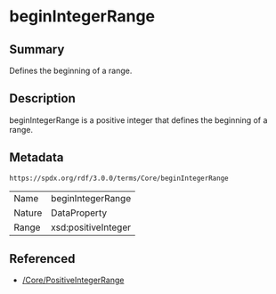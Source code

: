 <!-- Automatically generated by spec-parser v2.3.0 on 2024-07-16T15:00:52.540788+00:00 -->
<!-- SPDX-License-Identifier: Community-Spec-1.0 -->

# beginIntegerRange

## Summary

Defines the beginning of a range.


## Description

beginIntegerRange is a positive integer that defines the beginning of a range.


## Metadata

`https://spdx.org/rdf/3.0.0/terms/Core/beginIntegerRange`


| | |
|---|---|
| Name | beginIntegerRange |
| Nature | DataProperty |
| Range | xsd:positiveInteger |




## Referenced

- [/Core/PositiveIntegerRange](../../Core/Classes/PositiveIntegerRange.md)


